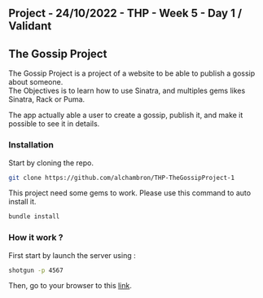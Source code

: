 ## Project - 24/10/2022 - THP - Week 5 - Day 1 / Validant

## The Gossip Project
The Gossip Project is a project of a website to be able to publish a gossip about someone.  
The Objectives is to learn how to use Sinatra, and multiples gems likes Sinatra, Rack or Puma.

The app actually able a user to create a gossip, publish it, and make it possible to see it in details.


### Installation

Start by cloning the repo.
```bash
git clone https://github.com/alchambron/THP-TheGossipProject-1
```

This project need some gems to work. Please use this command to auto install it. 
```bash
bundle install
```

### How it work ? 

First start by launch the server using : 
```bash
shotgun -p 4567
```

Then, go to your browser to this [link](http://localhost:4567/).

